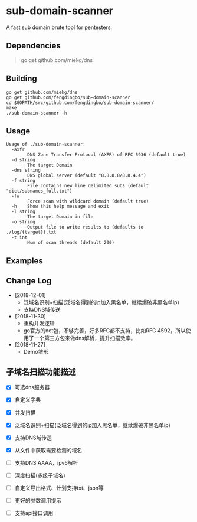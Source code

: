 sub-domain-scanner
======
A fast sub domain brute tool for pentesters.


## Dependencies ##
>go get github.com/miekg/dns


## Building ##
	go get github.com/miekg/dns
	go get github.com/fengdingbo/sub-domain-scanner
	cd $GOPATH/src/github.com/fengdingbo/sub-domain-scanner/
	make
	./sub-domain-scanner -h


## Usage ##
	Usage of ./sub-domain-scanner:
	  -axfr
			DNS Zone Transfer Protocol (AXFR) of RFC 5936 (default true)
	  -d string
			The target Domain
	  -dns string
			DNS global server (default "8.8.8.8/8.8.4.4")
	  -f string
			File contains new line delimited subs (default "dict/subnames_full.txt")
	  -fw
			Force scan with wildcard domain (default true)
	  -h	Show this help message and exit
	  -l string
			The target Domain in file
	  -o string
			Output file to write results to (defaults to ./log/{target}).txt
	  -t int
			Num of scan threads (default 200)


## Examples ##
        

## Change Log 
* [2018-12-01] 
	* 泛域名识别+扫描(泛域名得到的ip加入黑名单，继续爆破非黑名单ip)
	* 支持DNS域传送
* [2018-11-30] 
	* 重构并发逻辑
	* go官方的net包，不够完善，好多RFC都不支持，比如RFC 4592，所以使用了一个第三方包来做dns解析，提升扫描效率。
* [2018-11-27] 
	* Demo雏形


## 子域名扫描功能描述 ##
  - [x] 可选dns服务器
  - [x] 自定义字典
  - [x] 并发扫描
  - [x] 泛域名识别+扫描(泛域名得到的ip加入黑名单，继续爆破非黑名单ip)
  - [x] 支持DNS域传送
  - [x] 从文件中获取需要检测的域名
  - [ ] 支持DNS AAAA，ipv6解析
  - [ ] 深度扫描(多级子域名)
  - [ ] 自定义导出格式、计划支持txt、json等
  - [ ] 更好的参数调用提示
  - [ ] 支持api接口调用
  